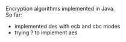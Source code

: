 Encryption algorithms implemented in Java.  <br />
So far:
- implemented des with ecb and cbc modes
- trying ? to implement aes
